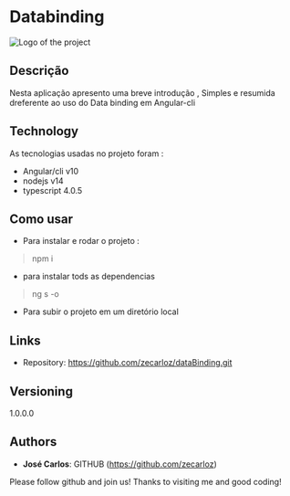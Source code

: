 
# Databinding

![Logo of the project](https://encrypted-tbn0.gstatic.com/images?q=tbn%3AANd9GcQaoquUqPG9kILqR19fpt4yvHkiZjR1EvXrPA&usqp=CAU)

## Descrição

Nesta aplicação apresento uma breve introdução ,
Simples e resumida dreferente ao uso do Data binding em Angular-cli


## Technology 

As tecnologias usadas no projeto foram : 
* Angular/cli v10
* nodejs v14
* typescript 4.0.5

## Como usar

* Para instalar e rodar o projeto : 
>    npm i
* para instalar tods as dependencias
>    ng s -o
* Para subir o projeto em um diretório local


## Links
  
  - Repository: https://github.com/zecarloz/dataBinding.git

## Versioning

1.0.0.0


## Authors

* **José Carlos**: GITHUB (https://github.com/zecarloz)


Please follow github and join us!
Thanks to visiting me and good coding!
